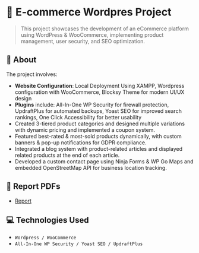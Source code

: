 # 📌 E-commerce Wordpres Project 
> This project showcases the development of an eCommerce platform using WordPress & WooCommerce, implementing product management, user security, and SEO optimization.

## 📜 About
The project involves:

- **Website Configuration**: Local Deployment Using XAMPP, Wordpress configuration with WooCommerce, Blocksy Theme for modern UI/UX design
- **Plugins** include: All-In-One WP Security for firewall protection, UpdraftPlus for automated backups, Yoast SEO for improved search rankings, One Click Accessibility for better usability
- Created 3-tiered product categories and designed multiple variations with dynamic pricing and implemented a coupon system.
- Featured best-rated & most-sold products dynamically, with custom banners & pop-up notifications for GDPR compliance.
- Integrated a blog system with product-related articles and displayed related products at the end of each article.
- Developed a custom contact page using Ninja Forms & WP Go Maps and embedded OpenStreetMap API for business location tracking.

## 📑 Report PDFs
- [Report](https://github.com/alex-xiarchos/ceid-ecommerce/blob/main/1059619_documentation.pdf)


## 💻 Technologies Used
- `Wordpress / WooCommerce`
- `All-In-One WP Security / Yoast SEO / UpdraftPlus`
